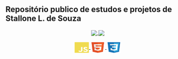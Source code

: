 ## Repositório publico de estudos e projetos de Stallone L. de Souza

<div style="display: inline_block" align="center">
  <a href="https://github.com/stallone-dev">
  <img align="center" height="120em" src="https://github-readme-stats.vercel.app/api?username=stallone-dev&hide=prs,issues&show_icons=true&theme=darcula&hide_title=true&include_all_commits=true"/>
  <img align="center" height="120em" src="https://github-readme-stats.vercel.app/api/top-langs/?username=stallone-dev&layout=compact&theme=darcula"/>
</div>

<div style="display: inline_block" align="center"><br>
  <img align="center" alt="Stallone-JS" height="30" width="40" src="https://raw.githubusercontent.com/devicons/devicon/master/icons/javascript/javascript-plain.svg">
  <img align="center" alt="Stallone-HTML" height="30" width="40" src="https://raw.githubusercontent.com/devicons/devicon/master/icons/html5/html5-original.svg">
  <img align="center" alt="Stallone-CSS" height="30" width="40" src="https://raw.githubusercontent.com/devicons/devicon/master/icons/css3/css3-original.svg">
</div>

<!--
**stallone-dev/stallone-dev** is a ✨ _special_ ✨ repository because its `README.md` (this file) appears on your GitHub profile.

Here are some ideas to get you started:

- 🔭 I’m currently working on ...
- 🌱 I’m currently learning ...
- 👯 I’m looking to collaborate on ...
- 🤔 I’m looking for help with ...
- 💬 Ask me about ...
- 📫 How to reach me: ...
- 😄 Pronouns: ...
- ⚡ Fun fact: ...
-->
